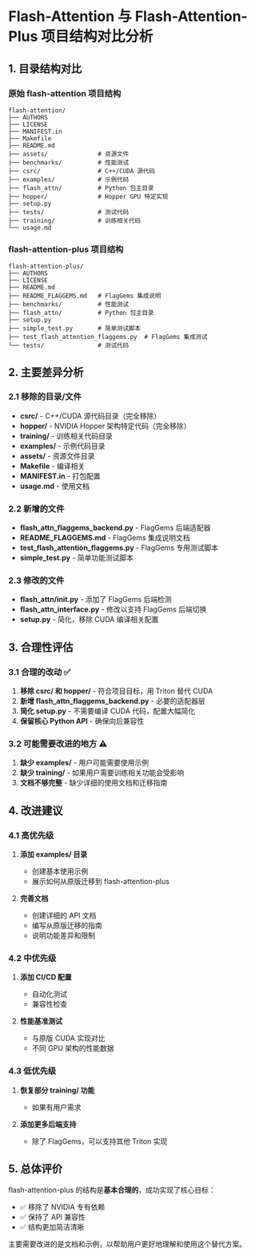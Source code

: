 # Flash-Attention 与 Flash-Attention-Plus 项目结构对比分析

## 1. 目录结构对比

### 原始 flash-attention 项目结构
```
flash-attention/
├── AUTHORS
├── LICENSE
├── MANIFEST.in
├── Makefile
├── README.md
├── assets/              # 资源文件
├── benchmarks/          # 性能测试
├── csrc/                # C++/CUDA 源代码
├── examples/            # 示例代码
├── flash_attn/          # Python 包主目录
├── hopper/              # Hopper GPU 特定实现
├── setup.py
├── tests/               # 测试代码
├── training/            # 训练相关代码
└── usage.md
```

### flash-attention-plus 项目结构
```
flash-attention-plus/
├── AUTHORS
├── LICENSE
├── README.md
├── README_FLAGGEMS.md   # FlagGems 集成说明
├── benchmarks/          # 性能测试
├── flash_attn/          # Python 包主目录
├── setup.py
├── simple_test.py       # 简单测试脚本
├── test_flash_attention_flaggems.py  # FlagGems 集成测试
└── tests/               # 测试代码
```

## 2. 主要差异分析

### 2.1 移除的目录/文件
- **csrc/** - C++/CUDA 源代码目录（完全移除）
- **hopper/** - NVIDIA Hopper 架构特定代码（完全移除）
- **training/** - 训练相关代码目录
- **examples/** - 示例代码目录
- **assets/** - 资源文件目录
- **Makefile** - 编译相关
- **MANIFEST.in** - 打包配置
- **usage.md** - 使用文档

### 2.2 新增的文件
- **flash_attn_flaggems_backend.py** - FlagGems 后端适配器
- **README_FLAGGEMS.md** - FlagGems 集成说明文档
- **test_flash_attention_flaggems.py** - FlagGems 专用测试脚本
- **simple_test.py** - 简单功能测试脚本

### 2.3 修改的文件
- **flash_attn/__init__.py** - 添加了 FlagGems 后端检测
- **flash_attn_interface.py** - 修改以支持 FlagGems 后端切换
- **setup.py** - 简化，移除 CUDA 编译相关配置

## 3. 合理性评估

### 3.1 合理的改动 ✅
1. **移除 csrc/ 和 hopper/** - 符合项目目标，用 Triton 替代 CUDA
2. **新增 flash_attn_flaggems_backend.py** - 必要的适配器层
3. **简化 setup.py** - 不需要编译 CUDA 代码，配置大幅简化
4. **保留核心 Python API** - 确保向后兼容性

### 3.2 可能需要改进的地方 ⚠️
1. **缺少 examples/** - 用户可能需要使用示例
2. **缺少 training/** - 如果用户需要训练相关功能会受影响
3. **文档不够完整** - 缺少详细的使用文档和迁移指南

## 4. 改进建议

### 4.1 高优先级
1. **添加 examples/ 目录**
   - 创建基本使用示例
   - 展示如何从原版迁移到 flash-attention-plus

2. **完善文档**
   - 创建详细的 API 文档
   - 编写从原版迁移的指南
   - 说明功能差异和限制

### 4.2 中优先级
1. **添加 CI/CD 配置**
   - 自动化测试
   - 兼容性检查

2. **性能基准测试**
   - 与原版 CUDA 实现对比
   - 不同 GPU 架构的性能数据

### 4.3 低优先级
1. **恢复部分 training/ 功能**
   - 如果有用户需求

2. **添加更多后端支持**
   - 除了 FlagGems，可以支持其他 Triton 实现

## 5. 总体评价

flash-attention-plus 的结构是**基本合理的**，成功实现了核心目标：
- ✅ 移除了 NVIDIA 专有依赖
- ✅ 保持了 API 兼容性
- ✅ 结构更加简洁清晰

主要需要改进的是文档和示例，以帮助用户更好地理解和使用这个替代方案。